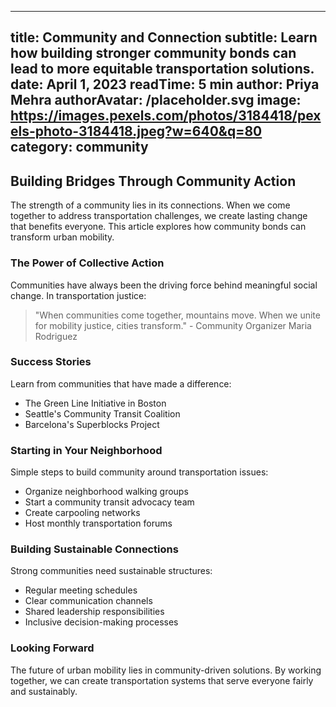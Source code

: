 
---
title: Community and Connection
subtitle: Learn how building stronger community bonds can lead to more equitable transportation solutions.
date: April 1, 2023
readTime: 5 min
author: Priya Mehra
authorAvatar: /placeholder.svg
image: https://images.pexels.com/photos/3184418/pexels-photo-3184418.jpeg?w=640&q=80
category: community
---

## Building Bridges Through Community Action

The strength of a community lies in its connections. When we come together to address transportation challenges, we create lasting change that benefits everyone. This article explores how community bonds can transform urban mobility.

### The Power of Collective Action

Communities have always been the driving force behind meaningful social change. In transportation justice:

> "When communities come together, mountains move. When we unite for mobility justice, cities transform." - Community Organizer Maria Rodriguez

### Success Stories

Learn from communities that have made a difference:
* The Green Line Initiative in Boston
* Seattle's Community Transit Coalition
* Barcelona's Superblocks Project

### Starting in Your Neighborhood

Simple steps to build community around transportation issues:
* Organize neighborhood walking groups
* Start a community transit advocacy team
* Create carpooling networks
* Host monthly transportation forums

### Building Sustainable Connections

Strong communities need sustainable structures:
* Regular meeting schedules
* Clear communication channels
* Shared leadership responsibilities
* Inclusive decision-making processes

### Looking Forward

The future of urban mobility lies in community-driven solutions. By working together, we can create transportation systems that serve everyone fairly and sustainably.
